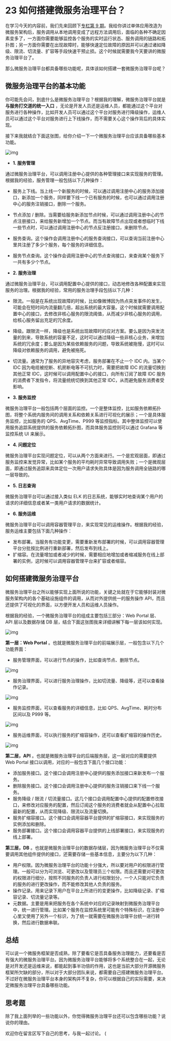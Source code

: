 # 23 如何搭建微服务治理平台？

在学习今天的内容前，我们先来回顾下[专栏第 9 期](http://time.geekbang.org/column/article/18651)。我给你讲过单体应用改造为微服务架构后，服务调用从本地调用变成了远程方法调用后，面临的各种不确定因素变多了，一方面你需要能够监控各个服务的实时运行状态、服务调用的链路和拓扑图；另一方面你需要在出现故障时，能够快速定位故障的原因并可以通过诸如降级、限流、切流量、扩容等手段快速干预止损。这个时候就需要我今天要讲的微服务治理平台了。

那么微服务治理平台都具备哪些功能呢，具体该如何搭建一套微服务治理平台呢？

## 微服务治理平台的基本功能

你可能先会问，到底什么是微服务治理平台？根据我的理解，微服务治理平台就是 **与服务打交道的统一入口** ，无论是开发人员还是运维人员，都能通过这个平台对服务进行各种操作，比如开发人员可以通过这个平台对服务进行降级操作，运维人员可以通过这个平台对服务进行上下线操作，而不需要关心这个操作背后的具体实现。

接下来我就结合下面这张图，给你介绍一下一个微服务治理平台应该具备哪些基本功能。

![img](assets/f5aa7ddbd2c0997839d3f292ea89975d.png)

- **1. 服务管理**

通过微服务治理平台，可以调用注册中心提供的各种管理接口来实现服务的管理。根据我的经验，服务管理一般包括以下几种操作：

- 服务上下线。当上线一个新服务的时候，可以通过调用注册中心的服务添加接口，新添加一个服务，同样要下线一个已有服务的时候，也可以通过调用注册中心的服务注销接口，删除一个服务。

- 节点添加 / 删除。当需要给服务新添加节点时候，可以通过调用注册中心的节点注册接口，来给服务新增加一个节点。而当有故障节点出现或者想临时下线一些节点时，可以通过调用注册中心的节点反注册接口，来删除节点。

- 服务查询。这个操作会调用注册中心的服务查询接口，可以查询当前注册中心里共注册了多少个服务，每个服务的详细信息。

- 服务节点查询。这个操作会调用注册中心的节点查询接口，来查询某个服务下一共有多少个节点。

- **2. 服务治理**

通过微服务治理平台，可以调用配置中心提供的接口，动态地修改各种配置来实现服务的治理。根据我的经验，常用的服务治理手段包括以下几种：

- 限流。一般是在系统出现故障的时候，比如像微博因为热点突发事件的发生，可能会在短时间内流量翻几倍，超出系统的最大容量。这个时候就需要调用配置中心的接口，去修改非核心服务的限流阈值，从而减少非核心服务的调用，给核心服务留出充足的冗余度。

- 降级。跟限流一样，降级也是系统出现故障时的应对方案。要么是因为突发流量的到来，导致系统的容量不足，这时可以通过降级一些非核心业务，来增加系统的冗余度；要么是因为某些依赖服务的问题，导致系统被拖慢，这时可以降级对依赖服务的调用，避免被拖死。

- 切流量。通常为了服务的异地容灾考虑，服务部署在不止一个 IDC 内。当某个 IDC 因为电缆被挖断、机房断电等不可抗力时，需要把故障 IDC 的流量切换到其他正常 IDC，这时候可以调用配置中心的接口，向所有订阅了故障 IDC 服务的消费者下发指令，将流量统统切换到其他正常 IDC，从而避免服务消费者受影响。

- **3. 服务监控**

微服务治理平台一般包括两个层面的监控。一个是整体监控，比如服务依赖拓扑图，将整个系统内服务间的调用关系和依赖关系进行可视化的展示；一个是具体服务监控，比如服务的 QPS、AvgTime、P999 等监控指标。其中整体监控可以使用服务追踪系统提供的服务依赖拓扑图，而具体服务监控则可以通过 Grafana 等监控系统 UI 来展示。

- **4. 问题定位**

微服务治理平台实现问题定位，可以从两个方面来进行。一个是宏观层面，即通过服务监控来发觉异常，比如某个服务的平均耗时异常导致调用失败；一个是微观层面，即通过服务追踪来具体定位一次用户请求失败具体是因为服务调用全链路的哪一层导致的。

- **5. 日志查询**

微服务治理平台可以通过接入类似 ELK 的日志系统，能够实时地查询某个用户的请求的详细信息或者某一类用户请求的数据统计。

- **6. 服务运维**

微服务治理平台可以调用容器管理平台，来实现常见的运维操作。根据我的经验，服务运维主要包括下面几种操作：

- 发布部署。当服务有功能变更，需要重新发布部署的时候，可以调用容器管理平台分批按比例进行重新部署，然后发布到线上。
- 扩缩容。在流量增加或者减少的时候，需要相应地增加或者缩减服务在线上部署的实例，这时候可以调用容器管理平台来扩容或者缩容。

## 如何搭建微服务治理平台

微服务治理平台之所以能够实现上面所说的功能，关键之处就在于它能够封装对微服务架构内的各个基础设施组件的调用，从而对外提供统一的服务操作 API，而且还提供了可视化的界面，以方便开发人员和运维人员操作。

根据我的经验，一个微服务治理平台的组成主要包括三部分：Web Portal 层、API 层以及数据存储 DB 层，结合下面这张图我来详细讲解下每一层该如何实现。

![img](assets/6092c301cfe5dc69abd3825e8ceedbe6.png)

**第一层：Web Portal** 。也就是微服务治理平台的前端展示层，一般包含以下几个功能界面：

- 服务管理界面，可以进行节点的操作，比如查询节点、删除节点。

![img](assets/8a21ed33fa1dc550dbc08c5cad993949.png)

- 服务治理界面，可以进行服务治理操作，比如切流量、降级等，还可以查看操作记录。

![img](assets/0b2688db42e3c9b29f19d46eed0aae84.png)

- 服务监控界面，可以查看服务的详细信息，比如 QPS、AvgTime、耗时分布区间以及 P999 等。

![img](assets/078d10be60b8a6a804a709c7e896167b.png)

- 服务运维界面，可以执行服务的扩缩容操作，还可以查看扩缩容的操作历史。

![img](assets/be0ab5c9ba97efa0938a1eab10492a52.png)

**第二层，API** 。也就是微服务治理平台的后端服务层，这一层对应的需要提供 Web Portal 接口以调用，对应的一般包含下面几个接口功能：

- 添加服务接口。这个接口会调用注册中心提供的服务添加接口来新发布一个服务。
- 删除服务接口。这个接口会调用注册中心提供的服务注销接口来下线一个服务。
- 服务降级 / 限流 / 切流量接口。这几个接口会调用配置中心提供的配置修改接口，来修改对应服务的配置，然后订阅这个服务的消费者就会从配置中心拉取最新的配置，从而实现降级、限流以及流量切换。
- 服务扩缩容接口。这个接口会调用容器平台提供的扩缩容接口，来实现服务的实例添加和删除。
- 服务部署接口。这个接口会调用容器平台提供的上线部署接口，来实现服务的线上部署。

**第三层，DB** 。也就是微服务治理平台的数据存储层，因为微服务治理平台不仅需要调用其他组件提供的接口，还需要存储一些基本信息，主要分为以下几种：

- 用户权限。因为微服务治理平台的功能十分强大，所以要对用户的权限进行管理。一般可以分为可浏览、可更改以及管理员三个权限。而且还需要对可更改的权限进行细分，按照不同服务的负责人进行权限划分，一个人只能对它负责的服务的进行更改操作，而不能修改其他人负责的服务。
- 操作记录。用来记录下用户在平台上所进行的变更操作，比如降级记录、扩缩容记录、切流量记录等。
- 元数据。主要是用来把服务在各个系统中对应的记录映射到微服务治理平台中，统一进行管理。比如某个服务在监控系统里可能有个特殊标识，在注册中心里又使用了另外一个标识，为了统一就需要在微服务治理平台统一进行转换，然后进行数据串联。

## 总结

可以说一个微服务框架是否成熟，除了要看它是否具备服务治理能力，还要看是否有强大的微服务治理平台。因为微服务治理平台能够将多个系统整合在一起，无论是对开发还是运维来说，都能起到事半功倍的作用，这也是当前大部分开源微服务框架所欠缺的部分，所以对于大部分团队来说，都需要自己搭建微服务治理平台。不过好在微服务治理平台本身的架构并不复杂，你可以根据自己的实际需要，来决定微服务治理平台具备哪些功能。

## 思考题

除了我上面列举的一些功能以外，你觉得微服务治理平台还可以包含哪些功能？说说你的理由。

欢迎你在留言区写下自己的思考，与我一起讨论。 (
